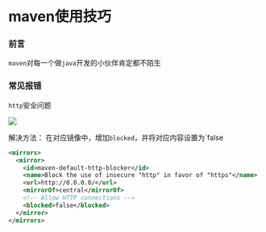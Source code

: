 # maven使用技巧

### 前言
`maven`对每一个做`java`开发的小伙伴肯定都不陌生


### 常见报错

`http`安全问题

![](https://syske-pic-bed.oss-cn-hangzhou.aliyuncs.com/imgs/20240809111126.png)

解决方法：
在对应镜像中，增加`blocked`，并将对应内容设置为`false

```xml
<mirrors>
  <mirror>
    <id>maven-default-http-blocker</id>
    <name>Block the use of insecure "http" in favor of "https"</name>
    <url>http://0.0.0.0/</url>
    <mirrorOf>central</mirrorOf>
    <!-- Allow HTTP connections -->
    <blocked>false</blocked>
  </mirror>
</mirrors>
```